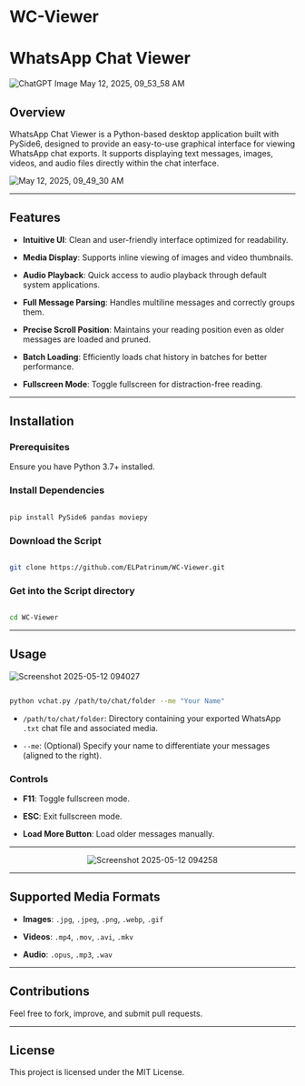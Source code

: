 # WC-Viewer

# WhatsApp Chat Viewer

![ChatGPT Image May 12, 2025, 09_53_58 AM](https://github.com/user-attachments/assets/1796ce4c-237e-42c7-9da2-08efc8c4b8ce)



## Overview



WhatsApp Chat Viewer is a Python-based desktop application built with PySide6, designed to provide an easy-to-use graphical interface for viewing WhatsApp chat exports. It supports displaying text messages, images, videos, and audio files directly within the chat interface.



![May 12, 2025, 09_49_30 AM](https://github.com/user-attachments/assets/bf8e7c0a-c716-499f-b789-8b01a24aa554)



---



## Features



* **Intuitive UI**: Clean and user-friendly interface optimized for readability.

* **Media Display**: Supports inline viewing of images and video thumbnails.

* **Audio Playback**: Quick access to audio playback through default system applications.

* **Full Message Parsing**: Handles multiline messages and correctly groups them.

* **Precise Scroll Position**: Maintains your reading position even as older messages are loaded and pruned.

* **Batch Loading**: Efficiently loads chat history in batches for better performance.

* **Fullscreen Mode**: Toggle fullscreen for distraction-free reading.



---



## Installation



### Prerequisites



Ensure you have Python 3.7+ installed.



### Install Dependencies



```bash

pip install PySide6 pandas moviepy

```

### Download the Script



```bash

git clone https://github.com/ELPatrinum/WC-Viewer.git

```

### Get into the Script directory 



```bash

cd WC-Viewer

```



---



## Usage





![Screenshot 2025-05-12 094027](https://github.com/user-attachments/assets/4d462c68-638f-4290-8832-ff7607d03153)









```bash

python vchat.py /path/to/chat/folder --me "Your Name"

```



* `/path/to/chat/folder`: Directory containing your exported WhatsApp `.txt` chat file and associated media.

* `--me`: (Optional) Specify your name to differentiate your messages (aligned to the right).



### Controls



* **F11**: Toggle fullscreen mode.

* **ESC**: Exit fullscreen mode.

* **Load More Button**: Load older messages manually.



---



<p align="center">

  <img src="https://github.com/user-attachments/assets/7e46b9a1-b4e4-4c6a-a50e-68437f97211c" alt="Screenshot 2025-05-12 094258" />

</p>



---





## Supported Media Formats



* **Images**: `.jpg`, `.jpeg`, `.png`, `.webp`, `.gif`

* **Videos**: `.mp4`, `.mov`, `.avi`, `.mkv`

* **Audio**: `.opus`, `.mp3`, `.wav`



---



## Contributions



Feel free to fork, improve, and submit pull requests.



---



## License



This project is licensed under the MIT License.
